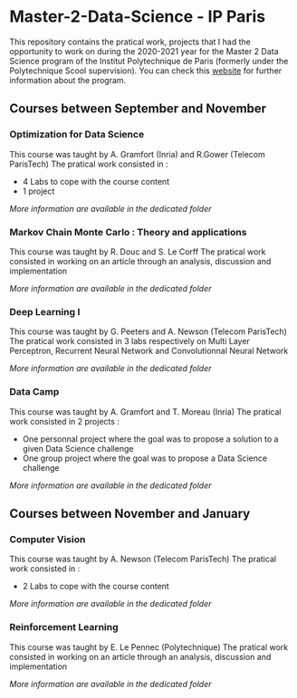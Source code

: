 # Master-2-Data-Science - IP Paris

This repository contains the pratical work, projects that I had the opportunity to work on during the 2020-2021 year for the Master 2 Data Science program of the Institut Polytechnique de Paris (formerly under the Polytechnique Scool supervision). You can check this [website](https://www.ip-paris.fr/education/masters/mention-mathematiques-appliquees-statistiques/master-year-2-data-science) for further information about the program. 

## Courses between September and November 

### Optimization for Data Science 

This course was taught by A. Gramfort (Inria) and R.Gower (Telecom ParisTech)
The pratical work consisted in : 
* 4 Labs to cope with the course content 
* 1 project

*More information are available in the dedicated folder*

### Markov Chain Monte Carlo : Theory and applications

This course was taught by R. Douc and S. Le Corff
The pratical work consisted in working on an article through an analysis, discussion and implementation

*More information are available in the dedicated folder* 

### Deep Learning I

This course was taught by G. Peeters and A. Newson (Telecom ParisTech)
The pratical work consisted in 3 labs respectively on Multi Layer Perceptron, Recurrent Neural Network and Convolutionnal Neural Network

*More information are available in the dedicated folder* 

### Data Camp

This course was taught by A. Gramfort and T. Moreau (Inria)
The pratical work consisted in 2 projects : 
* One personnal project where the goal was to propose a solution to a given Data Science challenge
* One group project where the goal was to propose a Data Science challenge

*More information are available in the dedicated folder* 

## Courses between November and January 

### Computer Vision

This course was taught by A. Newson (Telecom ParisTech)
The pratical work consisted in : 
* 2 Labs to cope with the course content 

*More information are available in the dedicated folder*

### Reinforcement Learning 

This course was taught by E. Le Pennec (Polytechnique)
The pratical work consisted in working on an article through an analysis, discussion and implementation

*More information are available in the dedicated folder* 
